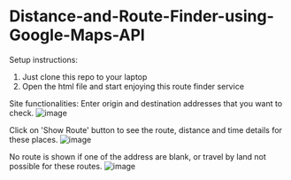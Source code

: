 # Distance-and-Route-Finder-using-Google-Maps-API

Setup instructions:
1. Just clone this repo to your laptop
2. Open the html file and start enjoying this route finder service

Site functionalities:
Enter origin and destination addresses that you want to check.
![image](https://user-images.githubusercontent.com/86712652/210174692-7c22be6d-42b2-4ab3-932a-5603543b25e4.png)


Click on 'Show Route' button to see the route, distance and time details for these places.
![image](https://user-images.githubusercontent.com/86712652/210174704-fa7ae573-8611-4e14-8e03-9c75a345ac06.png)


No route is shown if one of the address are blank, or travel by land not possible for these routes.
![image](https://user-images.githubusercontent.com/86712652/210174715-16558cae-9041-46e7-8c25-8c79d9654309.png)

